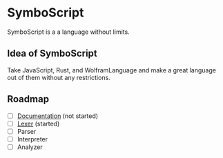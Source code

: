 # SymboScript

SymboScript is a a language without limits.

## Idea of SymboScript

Take JavaScript, Rust, and WolframLanguage and make a great language out of them without any restrictions.

## Roadmap

- [ ] [Documentation](./doc/readme.md) (not started)
- [ ] [Lexer](./lexer/readme.md) (started)
- [ ] Parser
- [ ] Interpreter
- [ ] Analyzer

